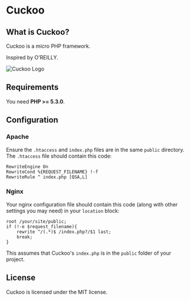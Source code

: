 Cuckoo
======

What is Cuckoo?
---------------

Cuckoo is a micro PHP framework.

Inspired by O'REILLY.

![Cuckoo Logo](http://akamaicovers.oreilly.com/images/0636920012443/cat.gif)

Requirements
------------

You need **PHP >= 5.3.0**.

Configuration
-------------

### Apache

Ensure the `.htaccess` and `index.php` files are in the same `public` directory. The `.htaccess` file should contain this code:

    RewriteEngine On
    RewriteCond %{REQUEST_FILENAME} !-f
    RewriteRule ^ index.php [QSA,L]

### Nginx

Your nginx configuration file should contain this code (along with other settings you may need) in your `location` block:

    root /your/site/public;
    if (!-e $request_filename){
        rewrite ^/(.*)$ /index.php?/$1 last;
        break;
    }

This assumes that Cuckoo's `index.php` is in the `public` folder of your project.

License
-------

Cuckoo is licensed under the MIT license.

